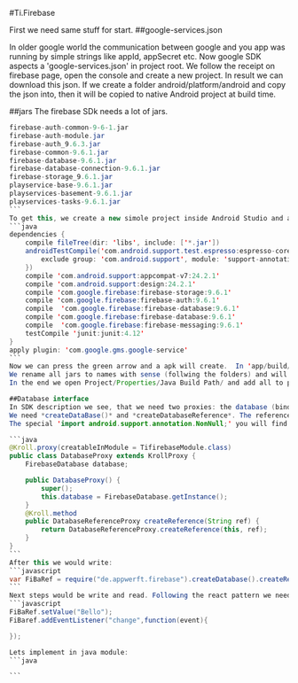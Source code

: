 #Ti.Firebase

First we need same stuff for start.
##google-services.json

In older google world the communication between google and you app was running by simple strings like appId, appSecret etc. Now google SDK aspects a 'google-services.json' in project root.
We follow the receipt on firebase page, open the console and create a new project. In result we can download this json. If we create a folder android/platform/android and copy the json into, then it will be copied to native Android project at build time.

##jars
The firebase SDk needs a lot of jars. 
````java
firebase-auth-common-9-6-1.jar
firebase-auth-module.jar
firebase-auth_9.6.3.jar
firebase-common-9.6.1.jar
firebase-database-9.6.1.jar
firebase-database-connection-9.6.1.jar
firebase-storage_9.6.1.jar
playservice-base-9.6.1.jar
playservices-basement-9.6.1.jar
playservices-tasks-9.6.1.jar
```
To get this, we create a new simole project inside Android Studio and add all the needed stuff from receipt into gradle file like this:
```java
dependencies {
    compile fileTree(dir: 'libs', include: ['*.jar'])
    androidTestCompile('com.android.support.test.espresso:espresso-core:2.2.2', {
        exclude group: 'com.android.support', module: 'support-annotations'
    })
    compile 'com.android.support:appcompat-v7:24.2.1'
    compile 'com.android.support:design:24.2.1'
    compile 'com.google.firebase:firebase-storage:9.6.1'
    compile 'com.google.firebase:firebase-auth:9.6.1'
    compile  'com.google.firebase:firebase-database:9.6.1'
    compile 'com.google.firebase:firebase-database:9.6.1'
    compile  'com.google.firebase:firebase-messaging:9.6.1'
    testCompile 'junit:junit:4.12'
}
apply plugin: 'com.google.gms.google-service'
```
Now we can press the green arrow and a apk will create.  In 'app/build/intermediates/exploded-aar' we fold out all and will find folders with name 'jars'.
We rename all jars to names with sense (follwing the folders) and will get the list in the head of this chapter. Finally we can copy all jars to android/lib of our module.
In the end we open Project/Properties/Java Build Path/ and add all to path. The special 

##Database interface
In SDK description we see, that we need two proxies: the database (binded on your endpoint) and a database reference.
We need *createDataBase()* and *createDatabaseReference*. The reference offers write and read.  
The special 'import android.support.annotation.NonNull;' you will find in your local SDK.

```java
@Kroll.proxy(creatableInModule = TifirebaseModule.class)
public class DatabaseProxy extends KrollProxy {
	FirebaseDatabase database;

	public DatabaseProxy() {
		super();
		this.database = FirebaseDatabase.getInstance();
	}
    @Kroll.method
	public DatabaseReferenceProxy createReference(String ref) {
		return DatabaseReferenceProxy.createReference(this, ref);
	}
}
```
After this we would write:
```javascript
var FiBaRef = require("de.appwerft.firebase").createDatabase().createReference("Dog");
```
Next steps would be write and read. Following the react pattern we need for reading an event listener:
```javascript
FiBaRef.setValue("Bello");
FiBaref.addEventListener("change",function(event){

});

Lets implement in java module:
```java

```
